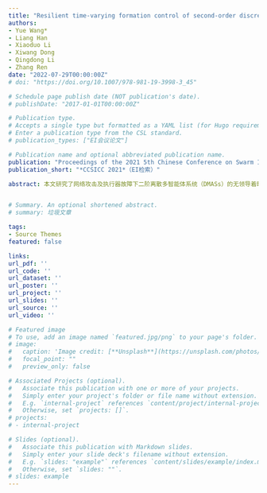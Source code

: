 ```yaml
---
title: "Resilient time-varying formation control of second-order discrete-time multi-agent systems with actuator faults and attacks on communication link"
authors:
- Yue Wang*
- Liang Han
- Xiaoduo Li
- Xiwang Dong
- Qingdong Li
- Zhang Ren
date: "2022-07-29T00:00:00Z"
# doi: "https://doi.org/10.1007/978-981-19-3998-3_45"

# Schedule page publish date (NOT publication's date).
# publishDate: "2017-01-01T00:00:00Z"

# Publication type.
# Accepts a single type but formatted as a YAML list (for Hugo requirements).
# Enter a publication type from the CSL standard.
# publication_types: ["EI会议论文"]

# Publication name and optional abbreviated publication name.
publication: "Proceedings of the 2021 5th Chinese Conference on Swarm Intelligence and Cooperative Control"
publication_short: "*CCSICC 2021*（EI检索）"

abstract: 本文研究了网络攻击及执行器故障下二阶离散多智能体系统（DMASs）的无领导着时变编队控制。网络攻击针对的是机间的通信链路，其包括欺骗攻击和拒绝服务攻击，设每个智能体周围受到攻击的链路数量或比例有界。我们提出了一种基于极值修剪和故障估计与补偿的分布式编队协议。借助鲁棒图性质和离散稳定性理论，我们推导出了DMASs以有界误差实现期望编队的充分条件。数值仿真示例证实了弹性控制策略的有效性。


# Summary. An optional shortened abstract.
# summary: 垃圾文章

tags:
- Source Themes
featured: false

links:
url_pdf: ''
url_code: ''
url_dataset: ''
url_poster: ''
url_project: ''
url_slides: ''
url_source: ''
url_video: ''

# Featured image
# To use, add an image named `featured.jpg/png` to your page's folder. 
# image:
#   caption: 'Image credit: [**Unsplash**](https://unsplash.com/photos/s9CC2SKySJM)'
#   focal_point: ""
#   preview_only: false

# Associated Projects (optional).
#   Associate this publication with one or more of your projects.
#   Simply enter your project's folder or file name without extension.
#   E.g. `internal-project` references `content/project/internal-project/index.md`.
#   Otherwise, set `projects: []`.
# projects:
# - internal-project

# Slides (optional).
#   Associate this publication with Markdown slides.
#   Simply enter your slide deck's filename without extension.
#   E.g. `slides: "example"` references `content/slides/example/index.md`.
#   Otherwise, set `slides: ""`.
# slides: example
---
```


<!-- {{% callout note %}}
Create your slides in Markdown - click the *Slides* button to check out the example.
{{% /callout %}}

Add the publication's **full text** or **supplementary notes** here. You can use rich formatting such as including [code, math, and images](https://wowchemy.com/docs/content/writing-markdown-latex/). -->
